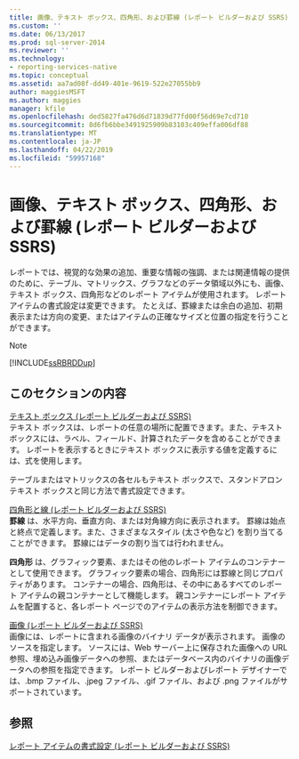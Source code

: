 ```yaml
---
title: 画像、テキスト ボックス、四角形、および罫線 (レポート ビルダーおよび SSRS) | Microsoft Docs
ms.custom: ''
ms.date: 06/13/2017
ms.prod: sql-server-2014
ms.reviewer: ''
ms.technology:
- reporting-services-native
ms.topic: conceptual
ms.assetid: aa7ad08f-dd49-401e-9619-522e27055bb9
author: maggiesMSFT
ms.author: maggies
manager: kfile
ms.openlocfilehash: ded5827fa476d6d71839d77fd00f56d69e7cd710
ms.sourcegitcommit: 8d6fb6bbe3491925909b83103c409effa006df88
ms.translationtype: MT
ms.contentlocale: ja-JP
ms.lasthandoff: 04/22/2019
ms.locfileid: "59957168"
---
```

# <a name="images-text-boxes-rectangles-and-lines-report-builder-and-ssrs"></a>画像、テキスト ボックス、四角形、および罫線 (レポート ビルダーおよび SSRS)
  レポートでは、視覚的な効果の追加、重要な情報の強調、または関連情報の提供のために、テーブル、マトリックス、グラフなどのデータ領域以外にも、画像、テキスト ボックス、四角形などのレポート アイテムが使用されます。 レポート アイテムの書式設定は変更できます。 たとえば、罫線または余白の追加、初期表示または方向の変更、またはアイテムの正確なサイズと位置の指定を行うことができます。  
  
> [!NOTE]  
>  [!INCLUDE[ssRBRDDup](../../includes/ssrbrddup-md.md)]  
  
## <a name="in-this-section"></a>このセクションの内容  
 [テキスト ボックス &#40;レポート ビルダーおよび SSRS&#41;](text-boxes-report-builder-and-ssrs.md)  
 テキスト ボックスは、レポートの任意の場所に配置できます。また、テキスト ボックスには、ラベル、フィールド、計算されたデータを含めることができます。 レポートを表示するときにテキスト ボックスに表示する値を定義するには、式を使用します。  
  
 テーブルまたはマトリックスの各セルもテキスト ボックスで、スタンドアロン テキスト ボックスと同じ方法で書式設定できます。  
  
 [四角形と線 &#40;レポート ビルダーおよび SSRS&#41;](rectangles-and-lines-report-builder-and-ssrs.md)  
 **罫線** は、水平方向、垂直方向、または対角線方向に表示されます。 罫線は始点と終点で定義します。また、さまざまなスタイル (太さや色など) を割り当てることができます。 罫線にはデータの割り当ては行われません。  
  
 **四角形** は、グラフィック要素、またはその他のレポート アイテムのコンテナーとして使用できます。 グラフィック要素の場合、四角形には罫線と同じプロパティがあります。 コンテナーの場合、四角形は、その中にあるすべてのレポート アイテムの親コンテナーとして機能します。 親コンテナーにレポート アイテムを配置すると、各レポート ページでのアイテムの表示方法を制御できます。  
  
 [画像 &#40;レポート ビルダーおよび SSRS&#41;](images-report-builder-and-ssrs.md)  
 画像には、レポートに含まれる画像のバイナリ データが表示されます。 画像のソースを指定します。 ソースには、Web サーバー上に保存された画像への URL 参照、埋め込み画像データへの参照、またはデータベース内のバイナリの画像データへの参照を指定できます。 レポート ビルダーおよびレポート デザイナーでは、.bmp ファイル、.jpeg ファイル、.gif ファイル、および .png ファイルがサポートされています。  
  
## <a name="see-also"></a>参照  
 [レポート アイテムの書式設定 &#40;レポート ビルダーおよび SSRS&#41;](formatting-report-items-report-builder-and-ssrs.md)  
  
  
